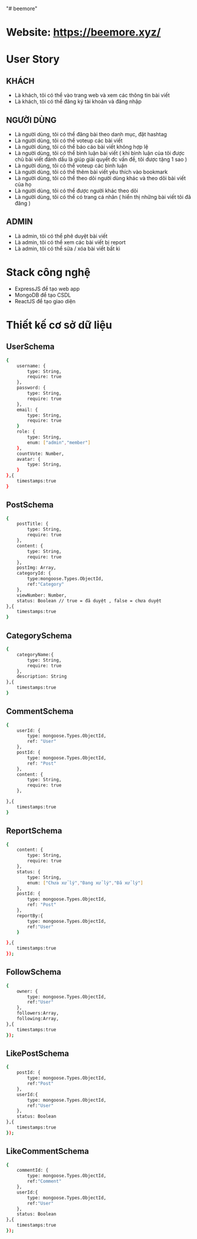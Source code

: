 "# beemore" 
# Website: https://beemore.xyz/

# User Story
## KHÁCH
- Là khách, tôi có thể vào trang web và xem các thông tin bài viết
- Là khách, tôi có thể đăng ký tài khoản và đăng nhập

## NGƯỜI DÙNG
- Là người dùng, tôi có thể đăng bài theo danh mục, đặt hashtag
- Là người dùng, tôi có thể voteup các bài viết
- Là người dùng, tôi có thể báo cáo bài viết không hợp lệ
- Là người dùng, tôi có thể bình luận bài viết ( khi bình luận của tôi được chủ bài viết đánh dấu là giúp giải quyết đc vấn đề, tôi được tặng 1 sao )
- Là người dùng, tôi có thể voteup các bình luận
- Là người dùng, tôi có thể thêm bài viết yêu thích vào bookmark
- Là người dùng, tôi có thể theo dõi người dùng khác và theo dõi bài viết của họ
- Là người dùng, tôi có thể được người khác theo dõi
- Là người dùng, tôi có thể có trang cá nhân ( hiển thị những bài viết tôi đã đăng )

## ADMIN
- Là admin, tôi có thể phê duyệt bài viết
- Là admin, tôi có thể xem các bài viết bị report
- Là admin, tôi có thể sửa / xóa bài viết bất kì

# Stack công nghệ
- ExpressJS để tạo web app
- MongoDB để tạo CSDL
- ReactJS để tạo giao diện

# Thiết kế cơ sở dữ liệu
## UserSchema
```sh
{
    username: {
        type: String,
        require: true
    },
    password: {
        type: String,
        require: true
    },
    email: {
        type: String,
        require: true
    }
    role: {
        type: String,
        enum: ["admin","member"]
    },
    countVote: Number,
    avatar: {
        type: String,
    }
},{
    timestamps:true
}
```

## PostSchema
```sh
{
    postTitle: {
        type: String,
        require: true
    },
    content: {
        type: String,
        require: true
    },
    postImg: Array,
    categoryId: {
        type:mongoose.Types.ObjectId,
        ref:"Category"
    },
    viewNumber: Number,
    status: Boolean // true = đã duyệt , false = chưa duyệt
},{
    timestamps:true
}
```

## CategorySchema
```sh
{
    categoryName:{
        type: String,
        require: true
    },
    description: String
},{
    timestamps:true
}
```
## CommentSchema
```sh
{
    userId: {
        type: mongoose.Types.ObjectId,
        ref: "User"
    },
    postId: {
        type: mongoose.Types.ObjectId,
        ref: "Post"
    },
    content: {
        type: String,
        require: true
    },

},{
    timestamps:true
}
```
## ReportSchema
```sh
{
    content: {
        type: String,
        require: true
    },
    status: {
        type: String,
        enum: ["Chưa xử lý","Đang xử lý","Đã xử lý"]
    },
    postId: {
        type: mongoose.Types.ObjectId,
        ref: "Post"
    },
    reportBy:{
        type: mongoose.Types.ObjectId,
        ref:"User"
    }

},{
    timestamps:true
});
```

## FollowSchema
```sh
{
    owner: {
        type: mongoose.Types.ObjectId,
        ref:"User"
    },
    followers:Array,
    following:Array,
},{
    timestamps:true
});
```

## LikePostSchema
```sh
{
    postId: {
        type: mongoose.Types.ObjectId,
        ref:"Post"
    },
    userId:{
        type: mongoose.Types.ObjectId,
        ref:"User"
    },
    status: Boolean
},{
    timestamps:true
});
```

## LikeCommentSchema
```sh
{
    commentId: {
        type: mongoose.Types.ObjectId,
        ref:"Comment"
    },
    userId:{
        type: mongoose.Types.ObjectId,
        ref:"User"
    },
    status: Boolean
},{
    timestamps:true
});
```
